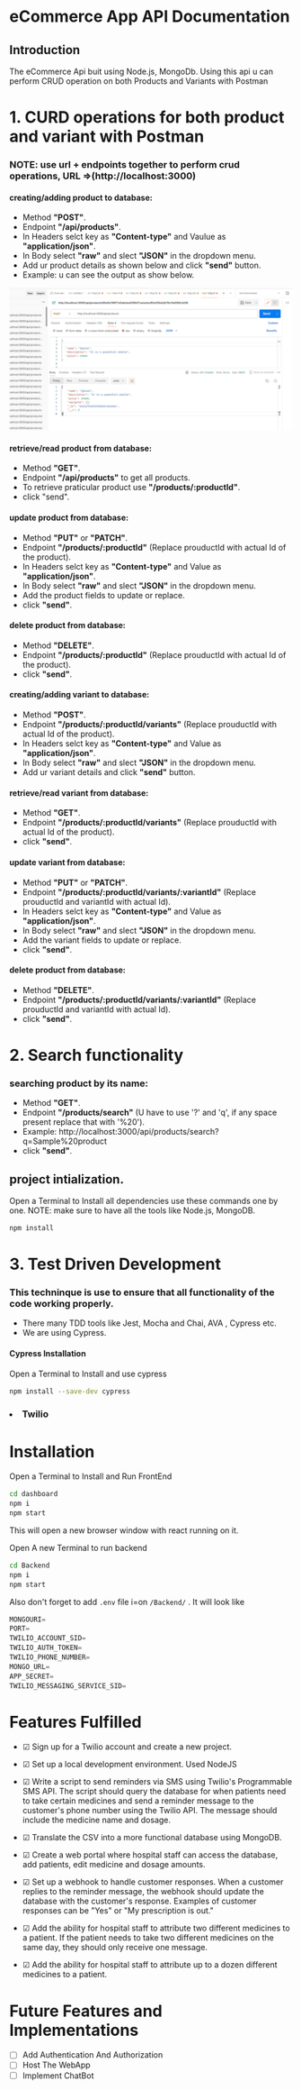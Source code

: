 # eCommerce App API Documentation
## Introduction
The eCommerce Api buit using Node.js, MongoDb. Using this api u can perform CRUD operation on both Products and Variants with Postman 

# 1. CURD operations for both product and variant with Postman

### NOTE: use url + endpoints together to perform crud operations, URL =>(http://localhost:3000)
#### creating/adding product to database:
* Method **"POST"**.
* Endpoint **"/api/products"**.
* In Headers selct key as **"Content-type"** and   Vaulue as **"application/json"**.
* In Body select **"raw"** and slect **"JSON"** in the dropdown menu.
* Add ur product details as shown below and click **"send"** button.
* Example: u can see the output as show below.
  

![createing product](screenshots/AddProduct.png)

#### retrieve/read product from database:
* Method **"GET"**.
* Endpoint **"/api/products"** to get all products.
* To retrieve praticular product use **"/products/:productId"**.
* click "send".

#### update product from database:
* Method **"PUT"** or **"PATCH"**.
* Endpoint **"/products/:productId"** (Replace prouductId with actual Id of the product).
* In Headers selct key as **"Content-type"** and   Value as **"application/json"**.
* In Body select **"raw"** and slect **"JSON"** in the dropdown menu.
* Add the product fields to update or replace.
* click **"send"**.

#### delete product from database:
* Method **"DELETE"**.
* Endpoint **"/products/:productId"** (Replace prouductId with actual Id of the product).
* click **"send"**.

#### creating/adding variant to database:
* Method **"POST"**.
* Endpoint **"/products/:productId/variants"** (Replace prouductId with actual Id of the product).
* In Headers selct key as **"Content-type"** and   Value as **"application/json"**.
* In Body select **"raw"** and slect **"JSON"** in the dropdown menu.
* Add ur variant details and click **"send"** button.

#### retrieve/read variant from database:
* Method **"GET"**.
* Endpoint **"/products/:productId/variants"** (Replace prouductId with actual Id of the product).
* click **"send"**.


#### update variant from database:
* Method **"PUT"** or **"PATCH"**.
* Endpoint **"/products/:productId/variants/:variantId"** (Replace prouductId and variantId with actual Id).
* In Headers selct key as **"Content-type"** and   Value as **"application/json"**.
* In Body select **"raw"** and slect **"JSON"** in the dropdown menu.
* Add the variant fields to update or replace.
* click **"send"**.

#### delete product from database:
* Method **"DELETE"**.
* Endpoint **"/products/:productId/variants/:variantId"** (Replace prouductId and variantId with actual Id).
* click **"send"**.


# 2. Search functionality
### searching product by its name:
* Method **"GET"**.
* Endpoint **"/products/search"** (U have to use '?' and 'q', if any space present replace that with '%20').
* Example: http://localhost:3000/api/products/search?q=Sample%20product
* click **"send"**.

## project intialization.

Open a Terminal to Install all dependencies use these commands one by one.
NOTE: make sure to have all the tools like Node.js, MongoDB.

```bash
npm install
```

# 3. Test Driven Development
### This techninque is use to ensure that all functionality of the code working properly.
* There many TDD tools like Jest, Mocha and Chai, AVA , Cypress etc.
* We are using Cypress.
#### Cypress Installation 

Open a Terminal to Install and use cypress

```bash
npm install --save-dev cypress
```
  
### <li>Twilio</li>

# Installation 

Open a Terminal to Install and Run FrontEnd

```bash
cd dashboard
npm i
npm start
```

This will open a new browser window with react running on it.

Open A new Terminal to run backend

```bash
cd Backend
npm i
npm start
```

Also don't forget to add ```.env``` file i=on ```/Backend/``` . It will look like 

```js
MONGOURI=
PORT=
TWILIO_ACCOUNT_SID=
TWILIO_AUTH_TOKEN=
TWILIO_PHONE_NUMBER=
MONGO_URL=
APP_SECRET=
TWILIO_MESSAGING_SERVICE_SID=
```



# Features Fulfilled

- &#9745; Sign up for a Twilio account and create a new project.

- &#9745; Set up a local development environment. Used NodeJS

- &#9745; Write a script to send reminders via SMS using Twilio's Programmable SMS API. The script should query the database for when patients need to take certain medicines and send a reminder message to the customer's phone number using the Twilio API. The message should include the medicine name and dosage.

- &#9745; Translate the CSV into a more functional database using MongoDB. 

- &#9745; Create a web portal where hospital staff can access the database, add patients, edit medicine and dosage amounts.

- &#9745; Set up a webhook to handle customer responses. When a customer replies to the reminder message, the webhook should update the database with the customer's response. Examples of customer responses can be "Yes" or "My prescription is out."

- &#9745; Add the ability for hospital staff to attribute two different medicines to a patient. If the patient needs to take two different medicines on the same day, they should only receive one message.

- &#9745; Add the ability for hospital staff to attribute up to a dozen different medicines to a patient.

# Future Features and Implementations

- &#9744;  Add Authentication And Authorization 
- &#9744;  Host The WebApp
- &#9744;  Implement ChatBot
